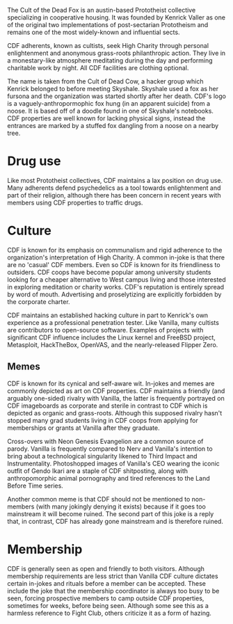 The Cult of the Dead Fox is an austin-based Prototheist collective specializing in cooperative housing.
It was founded by Kenrick Valler as one of the original two implementations of post-sectarian Prototheism and remains one of the most widely-known and influential sects.

CDF adherents, known as cultists, seek High Charity through personal enlightenment and anonymous grass-roots philanthropic action.
They live in a monestary-like atmosphere meditating during the day and performing charitable work by night.
All CDF facilities are clothing optional.

The name is taken from the Cult of Dead Cow, a hacker group which Kenrick belonged to before meeting Skyshale.
Skyshale used a fox as her fursona and the organization was started shortly after her death.
CDF's logo is a vaguely-anthropormophic fox hung (in an apparent suicide) from a noose.
It is based off of a doodle found in one of Skyshale's notebooks.
CDF properties are well known for lacking physical signs, instead the entrances are marked by a stuffed fox dangling from a noose on a nearby tree.

# Drug use
Like most Prototheist collectives, CDF maintains a lax position on drug use.
Many adherents defend psychedelics as a tool towards enlightenment and part of their religion, although there has been concern in recent years with members using CDF properties to traffic drugs.

# Culture
CDF is known for its emphasis on communalism and rigid adherence to the organization's interpretation of High Charity.
A common in-joke is that there are no 'casual' CDF members.
Even so CDF is known for its friendliness to outsiders.
CDF coops have become popular among university students looking for a cheaper alternative to West campus living and those interested in exploring meditation or charity works.
CDF's reputation is entirely spread by word of mouth.
Advertising and proselytizing are explicitly forbidden by the corporate charter.

CDF maintains an established hacking culture in part to Kenrick's own experience as a professional penetration tester.
Like Vanilla, many cultists are contributors to open-source software.
Examples of projects with significant CDF influence includes the Linux kernel and FreeBSD project, Metasploit, HackTheBox, OpenVAS, and the nearly-released Flipper Zero.

## Memes
CDF is known for its cynical and self-aware wit.
In-jokes and memes are commonly depicted as art on CDF properties.
CDF maintains a friendly (and arguably one-sided) rivalry with Vanilla, the latter is frequently portrayed on CDF imageboards as corporate and sterile in contrast to CDF which is depicted as organic and grass-roots.
Although this supposed rivalry hasn't stopped many grad students living in CDF coops from applying for memberships or grants at Vanilla after they graduate.

Cross-overs with Neon Genesis Evangelion are a common source of parody.
Vanilla is frequently compared to Nerv and Vanilla's intention to bring about a technological singularity likened to Third Impact and Instrumentality.
Photoshopped images of Vanilla's CEO wearing the iconic outfit of Gendo Ikari are a staple of CDF shitposting, along with anthropomorphic animal pornography and tired references to the Land Before Time series.

Another common meme is that CDF should not be mentioned to non-members (with many jokingly denying it exists) because if it goes too mainstream it will become ruined.
The second part of this joke is a reply that, in contrast, CDF has already gone mainstream and is therefore ruined.

# Membership
CDF is generally seen as open and friendly to both visitors.
Although membership requirements are less strict than Vanilla CDF culture dictates certain in-jokes and rituals before a member can be accepted.
These include the joke that the membership coordinator is always too busy to be seen, forcing prospective members to camp outside CDF properties, sometimes for weeks, before being seen.
Although some see this as a harmless reference to Fight Club, others criticize it as a form of hazing.
